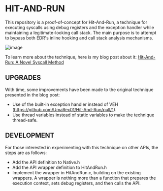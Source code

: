 # HIT-AND-RUN
This repository is a proof-of-concept for Hit-And-Run, a technique for executing syscalls using debug registers and the exception handler while maintaining a legitimate-looking call stack. The main purpose is to attempt to bypass both EDR's inline hooking and call stack analysis mechanisms.

![image](https://github.com/user-attachments/assets/28706f04-ac41-4ecd-b60d-b9a3cda57277)

To learn more about the technique, here is my blog post about it: [Hit-And-Run: A Novel Syscall Method](https://medium.com/bugbountywriteup/hit-and-run-a-novel-syscall-method-for-bypassing-edrs-via-veh-and-call-stack-theft-e2f399d71eeb)

## UPGRADES
With time, some improvements have been made to the original technique presented in the blog post:
- Use of the built-in exception handler instead of VEH (https://github.com/UmaRex01/Hit-And-Run/pull/1).
- Use thread variables instead of static variables to make the technique thread-safe.

## DEVELOPMENT
For those interested in experimenting with this technique on other APIs, the steps are as follows: 
- Add the API definition to Native.h
- Add the API wrapper definition to HitAndRun.h
- Implement the wrapper in HitAndRun.c, building on the existing wrappers. A wrapper is nothing more than a function that prepares the execution context, sets debug registers, and then calls the API.
